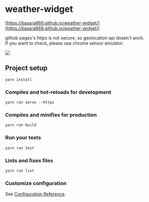 # weather-widget

[https://basara669.github.io/weather-widget/](https://basara669.github.io/weather-widget/)

github pages's https is not secure, so geolocation api dosen't work.  
If you want to check, please use chrome sensor emulator.

![](https://user-images.githubusercontent.com/1627695/55665768-d3433a00-587f-11e9-96a7-7eff0c298d00.png)

## Project setup

```
yarn install
```

### Compiles and hot-reloads for development

```
yarn run serve --https

```

### Compiles and minifies for production

```
yarn run build
```

### Run your tests

```
yarn run test
```

### Lints and fixes files

```
yarn run lint
```

### Customize configuration

See [Configuration Reference](https://cli.vuejs.org/config/).
